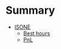 # Summary

- [ISONE](./isone.md)
    - [Best hours](./isone/best_hours.md)
    - [PnL](./isone/pnl.md)
